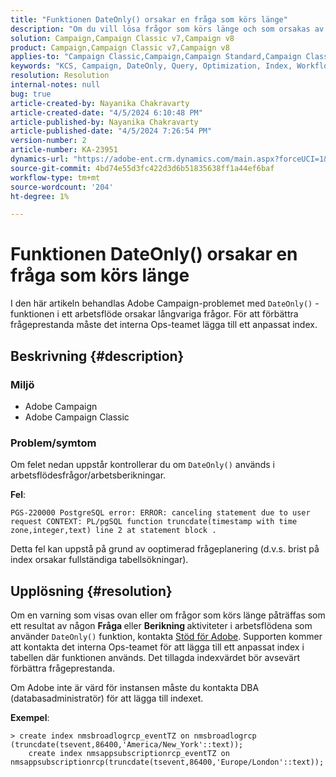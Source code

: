 ```yaml
---
title: "Funktionen DateOnly() orsakar en fråga som körs länge"
description: "Om du vill lösa frågor som körs länge och som orsakas av funktionen DateOnly(), kan du kontakta support. Internt Ops-team måste lägga till ett anpassat index."
solution: Campaign,Campaign Classic v7,Campaign v8
product: Campaign,Campaign Classic v7,Campaign v8
applies-to: "Campaign Classic,Campaign,Campaign Standard,Campaign Classic v7,Campaign v8"
keywords: "KCS, Campaign, DateOnly, Query, Optimization, Index, Workflow"
resolution: Resolution
internal-notes: null
bug: true
article-created-by: Nayanika Chakravarty
article-created-date: "4/5/2024 6:10:48 PM"
article-published-by: Nayanika Chakravarty
article-published-date: "4/5/2024 7:26:54 PM"
version-number: 2
article-number: KA-23951
dynamics-url: "https://adobe-ent.crm.dynamics.com/main.aspx?forceUCI=1&pagetype=entityrecord&etn=knowledgearticle&id=cd1ce2ce-77f3-ee11-904c-6045bd006704"
source-git-commit: 4bd74e55d3fc422d3d6b51835638ff1a44ef6baf
workflow-type: tm+mt
source-wordcount: '204'
ht-degree: 1%

---
```


# Funktionen DateOnly() orsakar en fråga som körs länge


I den här artikeln behandlas Adobe Campaign-problemet med `DateOnly()` -funktionen i ett arbetsflöde orsakar långvariga frågor. För att förbättra frågeprestanda måste det interna Ops-teamet lägga till ett anpassat index.

## Beskrivning {#description}


### Miljö

- Adobe Campaign
- Adobe Campaign Classic


### Problem/symtom

Om felet nedan uppstår kontrollerar du om `DateOnly()` används i arbetsflödesfrågor/arbetsberikningar.

<b>Fel</b>:


```
PGS-220000 PostgreSQL error: ERROR: canceling statement due to user request CONTEXT: PL/pgSQL function truncdate(timestamp with time zone,integer,text) line 2 at statement block .
```


Detta fel kan uppstå på grund av ooptimerad frågeplanering (d.v.s. brist på index orsakar fullständiga tabellsökningar).


## Upplösning {#resolution}


Om en varning som visas ovan eller om frågor som körs länge påträffas som ett resultat av någon <b>Fråga </b>eller <b>Berikning </b>aktiviteter i arbetsflödena som använder `DateOnly()` funktion, kontakta [Stöd för Adobe](https://experienceleague.adobe.com/en/docs/campaign-classic/using/getting-started/support#support). Supporten kommer att kontakta det interna Ops-teamet för att lägga till ett anpassat index i tabellen där funktionen används. Det tillagda indexvärdet bör avsevärt förbättra frågeprestanda.

Om Adobe inte är värd för instansen måste du kontakta DBA (databasadministratör) för att lägga till indexet.

<b>Exempel</b>:


```
> create index nmsbroadlogrcp_eventTZ on nmsbroadlogrcp (truncdate(tsevent,86400,'America/New_York'::text));
    create index nmsappsubscriptionrcp_eventTZ on nmsappsubscriptionrcp(truncdate(tsevent,86400,'Europe/London'::text));
```

